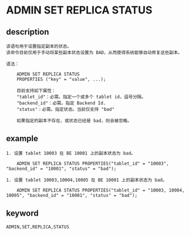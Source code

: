 # ADMIN SET REPLICA STATUS
## description

    该语句用于设置指定副本的状态。
    该命令目前仅用于手动将某些副本状态设置为 BAD，从而使得系统能够自动修复这些副本。

    语法：

        ADMIN SET REPLICA STATUS
        PROPERTIES ("key" = "value", ...);

        目前支持如下属性：
        "tablet_id"：必需。指定一个或多个 tablet id，逗号分隔。
        "backend_id"：必需。指定 Backend Id.
        "status"：必需。指定状态。当前仅支持 "bad"

        如果指定的副本不存在，或状态已经是 bad，则会被忽略。

## example

    1. 设置 tablet 10003 在 BE 10001 上的副本状态为 bad。

        ADMIN SET REPLICA STATUS PROPERTIES("tablet_id" = "10003", "backend_id" = "10001", "status" = "bad");

    1. 设置 tablet 10003,10004,10005 在 BE 10001 上的副本状态为 bad。

        ADMIN SET REPLICA STATUS PROPERTIES("tablet_id" = "10003, 10004, 10005", "backend_id" = "10001", "status" = "bad");

## keyword
    ADMIN,SET,REPLICA,STATUS

